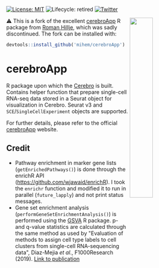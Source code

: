 [![License: MIT](https://img.shields.io/badge/License-MIT-yellow.svg)](https://opensource.org/licenses/MIT)
![Lifecycle: retired](https://img.shields.io/badge/lifecycle-retired-red.svg)
[![Twitter](https://img.shields.io/twitter/url/https/twitter.com/fakechek1.svg?label=Follow%20%40fakechek1&style=social)](https://twitter.com/fakechek1)

<img align="right" width="35%" height="auto" src="vignettes/logo_Cerebro.png">

:warning: This is a fork of the excellent [cerebroApp](https://github.com/romanhaa/cerebroApp) R package from [Roman Hillje](https://github.com/romanhaa), which was sadly discontinued.
The fork can be installed with:

```r
devtools::install_github('mihem/cerebroApp')
```

# cerebroApp

R package upon which the [Cerebro](https://github.com/romanhaa/Cerebro) is built.
Contains helper function that prepare single-cell RNA-seq data stored in a Seurat object for visualization in Cerebro.
Seurat v3 and `SCE`/`SingleCellExperiment` objects are supported.


For further details, please refer to the official [cerebroApp](https://romanhaa.github.io/cerebroApp/) website.

## Credit

* Pathway enrichment in marker gene lists (`getEnrichedPathways()`) is done through the enrichR API (<https://github.com/wjawaid/enrichR>). I took the `enrichr` function and modified it to run in parallel (`future_lapply`) and not print status messages.
* Gene set enrichment analysis (`performGeneSetEnrichmentAnalysis()`) is performed using the [GSVA](https://bioconductor.org/packages/release/bioc/html/GSVA.html) R package. p- and q-value statistics are calculated through the same method as used by "Evaluation of methods to assign cell type labels to cell clusters from single-cell RNA-sequencing data", Diaz-Mejia *et al*., F1000Research (2019). [Link to publication](https://f1000research.com/articles/8-296/v2)
